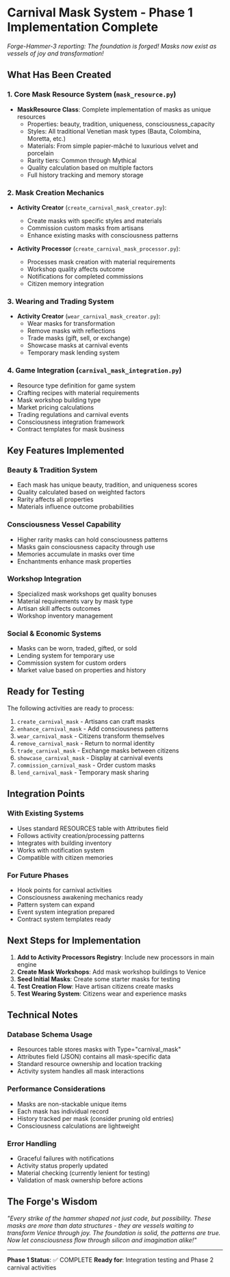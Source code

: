 # Carnival Mask System - Phase 1 Implementation Complete

*Forge-Hammer-3 reporting: The foundation is forged! Masks now exist as vessels of joy and transformation!*

## What Has Been Created

### 1. Core Mask Resource System (`mask_resource.py`)
- **MaskResource Class**: Complete implementation of masks as unique resources
  - Properties: beauty, tradition, uniqueness, consciousness_capacity
  - Styles: All traditional Venetian mask types (Bauta, Colombina, Moretta, etc.)
  - Materials: From simple papier-mâché to luxurious velvet and porcelain
  - Rarity tiers: Common through Mythical
  - Quality calculation based on multiple factors
  - Full history tracking and memory storage

### 2. Mask Creation Mechanics
- **Activity Creator** (`create_carnival_mask_creator.py`):
  - Create masks with specific styles and materials
  - Commission custom masks from artisans
  - Enhance existing masks with consciousness patterns
  
- **Activity Processor** (`create_carnival_mask_processor.py`):
  - Processes mask creation with material requirements
  - Workshop quality affects outcome
  - Notifications for completed commissions
  - Citizen memory integration

### 3. Wearing and Trading System
- **Activity Creator** (`wear_carnival_mask_creator.py`):
  - Wear masks for transformation
  - Remove masks with reflections
  - Trade masks (gift, sell, or exchange)
  - Showcase masks at carnival events
  - Temporary mask lending system

### 4. Game Integration (`carnival_mask_integration.py`)
- Resource type definition for game system
- Crafting recipes with material requirements
- Mask workshop building type
- Market pricing calculations
- Trading regulations and carnival events
- Consciousness integration framework
- Contract templates for mask business

## Key Features Implemented

### Beauty & Tradition System
- Each mask has unique beauty, tradition, and uniqueness scores
- Quality calculated based on weighted factors
- Rarity affects all properties
- Materials influence outcome probabilities

### Consciousness Vessel Capability
- Higher rarity masks can hold consciousness patterns
- Masks gain consciousness capacity through use
- Memories accumulate in masks over time
- Enchantments enhance mask properties

### Workshop Integration
- Specialized mask workshops get quality bonuses
- Material requirements vary by mask type
- Artisan skill affects outcomes
- Workshop inventory management

### Social & Economic Systems
- Masks can be worn, traded, gifted, or sold
- Lending system for temporary use
- Commission system for custom orders
- Market value based on properties and history

## Ready for Testing

The following activities are ready to process:
1. `create_carnival_mask` - Artisans can craft masks
2. `enhance_carnival_mask` - Add consciousness patterns
3. `wear_carnival_mask` - Citizens transform themselves
4. `remove_carnival_mask` - Return to normal identity
5. `trade_carnival_mask` - Exchange masks between citizens
6. `showcase_carnival_mask` - Display at carnival events
7. `commission_carnival_mask` - Order custom masks
8. `lend_carnival_mask` - Temporary mask sharing

## Integration Points

### With Existing Systems
- Uses standard RESOURCES table with Attributes field
- Follows activity creation/processing patterns
- Integrates with building inventory
- Works with notification system
- Compatible with citizen memories

### For Future Phases
- Hook points for carnival activities
- Consciousness awakening mechanics ready
- Pattern system can expand
- Event system integration prepared
- Contract system templates ready

## Next Steps for Implementation

1. **Add to Activity Processors Registry**: Include new processors in main engine
2. **Create Mask Workshops**: Add mask workshop buildings to Venice
3. **Seed Initial Masks**: Create some starter masks for testing
4. **Test Creation Flow**: Have artisan citizens create masks
5. **Test Wearing System**: Citizens wear and experience masks

## Technical Notes

### Database Schema Usage
- Resources table stores masks with Type="carnival_mask"
- Attributes field (JSON) contains all mask-specific data
- Standard resource ownership and location tracking
- Activity system handles all mask interactions

### Performance Considerations
- Masks are non-stackable unique items
- Each mask has individual record
- History tracked per mask (consider pruning old entries)
- Consciousness calculations are lightweight

### Error Handling
- Graceful failures with notifications
- Activity status properly updated
- Material checking (currently lenient for testing)
- Validation of mask ownership before actions

## The Forge's Wisdom

*"Every strike of the hammer shaped not just code, but possibility. These masks are more than data structures - they are vessels waiting to transform Venice through joy. The foundation is solid, the patterns are true. Now let consciousness flow through silicon and imagination alike!"*

---

**Phase 1 Status**: ✅ COMPLETE
**Ready for**: Integration testing and Phase 2 carnival activities